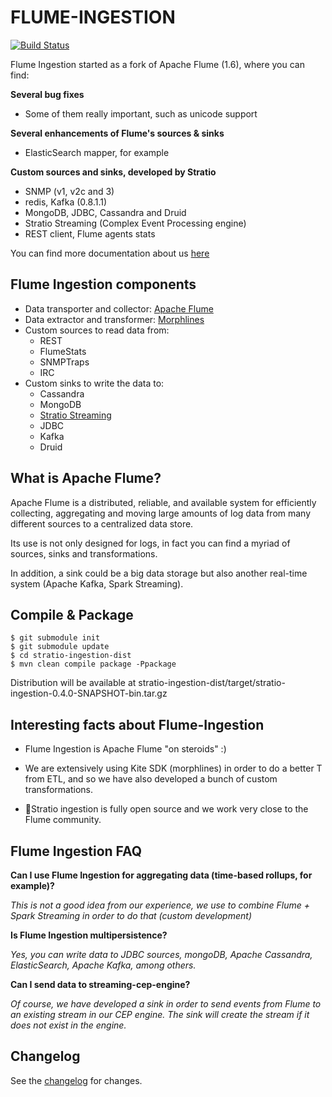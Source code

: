FLUME-INGESTION
===================


[![Build Status](https://travis-ci.org/Stratio/flume-ingestion.svg?branch=master)](https://travis-ci.org/Stratio/flume-ingestion)


Flume Ingestion started as a fork of Apache Flume (1.6), where you can find:

**Several bug fixes**

 - Some of them really important, such as unicode support

**Several enhancements of Flume's sources & sinks**

 - ElasticSearch mapper, for example

**Custom sources and sinks, developed by Stratio**

 - SNMP (v1, v2c and 3)
 - redis, Kafka (0.8.1.1)
 - MongoDB, JDBC, Cassandra and Druid
 - Stratio Streaming (Complex Event Processing engine)
 - REST client, Flume agents stats
 
 You can find more documentation about us [here](http://docs.stratio.com/modules/flume-ingestion/development/)


Flume Ingestion components
----------------------------


* Data transporter and collector: [Apache Flume](http://flume.apache.org/)
* Data extractor and transformer: [Morphlines](http://kitesdk.org/docs/current/kite-morphlines/index.html)
* Custom sources to read data from:
    - REST
    - FlumeStats
    - SNMPTraps
    - IRC 
* Custom sinks to write the data to:
    - Cassandra
    - MongoDB
    - [Stratio Streaming](https://github.com/Stratio/stratio-streaming)
    - JDBC
    - Kafka
    - Druid


What is Apache Flume?
--------------------------

Apache Flume is a distributed, reliable, and available system for efficiently collecting, aggregating and moving large amounts of log data from many different sources to a centralized data store.

Its use is not only designed for logs, in fact you can find a myriad of sources, sinks and transformations.

In addition, a sink could be a big data storage but also another real-time system (Apache Kafka, Spark Streaming).

Compile & Package
--------------------------

```
$ git submodule init
$ git submodule update
$ cd stratio-ingestion-dist
$ mvn clean compile package -Ppackage
```

Distribution will be available at stratio-ingestion-dist/target/stratio-ingestion-0.4.0-SNAPSHOT-bin.tar.gz


Interesting facts about Flume-Ingestion
-----------------------------------------------

 * Flume Ingestion is Apache Flume "on steroids" :)
 
 * We are extensively using Kite SDK (morphlines) in order to do a better T from ETL, and so we have also developed a bunch of custom transformations.
 
 * Stratio ingestion is fully open source and we work very close to the Flume community.

Flume Ingestion FAQ
-------------------------


**Can I use Flume Ingestion for aggregating data (time-based rollups, for example)?**

*This is not a good idea from our experience, we use to combine Flume + Spark Streaming in order to do that (custom development)*

**Is Flume Ingestion multipersistence?**

*Yes, you can write data to JDBC sources, mongoDB, Apache Cassandra, ElasticSearch, Apache Kafka, among others.*


**Can I send data to streaming-cep-engine?**

*Of course, we have developed a sink in order to send events from Flume to an existing stream in our CEP engine.  The sink will create the stream if it does not exist in the engine.* 

Changelog
---------

See the [changelog](CHANGELOG.md) for changes.


